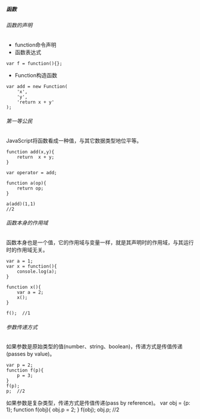 ##### 函数
###### 函数的声明
* function命令声明
* 函数表达式
```
var f = function(){};
```
* Function构造函数
```
var add = new Function(
	'x',
	'y',
	'return x + y'
);
```
###### 第一等公民
JavaScript将函数看成一种值，与其它数据类型地位平等。
```
function add(x,y){
	return  x + y;
}

var operator = add;

function a(op){
	return op;
}

a(add)(1,1)
//2
```
###### 函数本身的作用域
函数本身也是一个值，它的作用域与变量一样，就是其声明时的作用域，与其运行时的作用域无关。
```
var a = 1;
var x = function(){
	console.log(a);
}

function x(){
	var a = 2;
	x();
}

f();  //1
```
###### 参数传递方式
如果参数是原始类型的值(number、string、boolean)，传递方式是传值传递(passes by value)。
```
var p = 2;
function f(p){
	p = 3;
}
f(p);
p;  //2
```
如果参数是复杂类型，传递方式是传值传递(pass by reference)。
var obj = {p: 1};
function f(obj){
	obj.p = 2;
}
f(obj);
obj.p;  //2